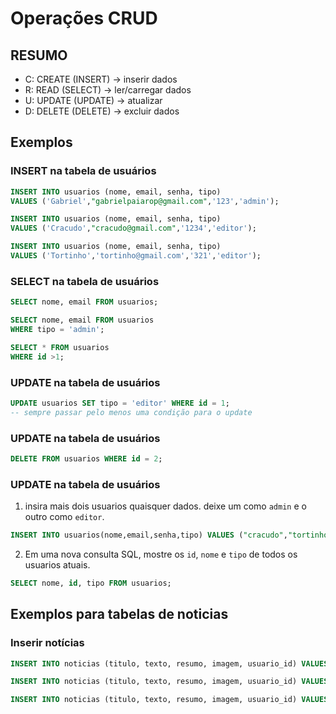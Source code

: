# Operações CRUD

## RESUMO


- C: CREATE (INSERT) -> inserir dados
- R: READ (SELECT) -> ler/carregar dados
- U: UPDATE (UPDATE) -> atualizar
- D: DELETE (DELETE) -> excluir dados

## Exemplos

### INSERT na tabela de usuários

```sql
INSERT INTO usuarios (nome, email, senha, tipo)
VALUES ('Gabriel',"gabrielpaiarop@gmail.com",'123','admin');
```

```sql
INSERT INTO usuarios (nome, email, senha, tipo)
VALUES ('Cracudo',"cracudo@gmail.com",'1234','editor');
```

```sql
INSERT INTO usuarios (nome, email, senha, tipo)
VALUES ('Tortinho','tortinho@gmail.com','321','editor');
```

### SELECT na tabela de usuários

```sql
SELECT nome, email FROM usuarios;
```

```sql
SELECT nome, email FROM usuarios
WHERE tipo = 'admin';
```
```sql
SELECT * FROM usuarios
WHERE id >1;
```

### UPDATE na tabela de usuários

```sql
UPDATE usuarios SET tipo = 'editor' WHERE id = 1;
-- sempre passar pelo menos uma condição para o update
```

### UPDATE na tabela de usuários

```sql
DELETE FROM usuarios WHERE id = 2;

```

### UPDATE na tabela de usuários

1) insira mais dois usuarios quaisquer dados. deixe um como `admin` e o outro como `editor`.

```sql
INSERT INTO usuarios(nome,email,senha,tipo) VALUES ("cracudo","tortinho");

```
2) Em uma nova consulta SQL, mostre os `id`, `nome` e `tipo` de todos os usuarios atuais.

```sql
SELECT nome, id, tipo FROM usuarios;

```

## Exemplos para tabelas de noticias

### Inserir notícias 

```sql
INSERT INTO noticias (titulo, texto, resumo, imagem, usuario_id) VALUES ('Meu pai ganhou na mega-sena', 'e foi comprar cigarro e nunca mais voltou', 'fugiu com uma novinha','premio.jpg', 1);

```
```sql
INSERT INTO noticias (titulo, texto, resumo, imagem, usuario_id) VALUES ('assalto em SP da errado', 'assaltante quebrou a cara ao cair em bueiro', 'Assalto em SP','roubo.jpg', 3);

```
```sql
INSERT INTO noticias (titulo, texto, resumo, imagem, usuario_id) VALUES ('Cachorros que veem cores', 'um estudo diz que os cachorros enxergam mais cores do que podiamos imaginar', 'Mundo canino com mais cor','cachorros.jpg', 4);

```
